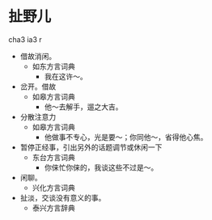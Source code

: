 # 扯野儿
cha3 ia3 r
+ 借故消闲。
  * 如东方言词典
    - 我在这许～。
+ 岔开。借故
  * 如皋方言词典
    - 他～去解手，遛之大吉。
+ 分散注意力
  * 如皋方言词典
    - 他做事不专心，光是要～；你同他～，省得他心焦。
+ 暂停正经事，引出另外的话题调节或休闲一下
  * 东台方言词典
    - 你俫忙你俫的，我谈这些不过是～。
+ 闲聊。
  * 兴化方言词典
+ 扯淡，交谈没有意义的事。
  * 泰兴方言辞典
